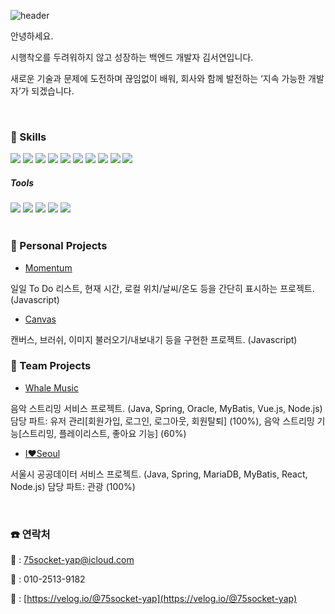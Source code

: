 ![header](https://capsule-render.vercel.app/api?type=Waving&color=auto&height=260&section=header&text=Welcome!&fontSize=70&fontAlignY=32&desc=Seoyeon's%20profile)


안녕하세요.

시행착오를 두려워하지 않고 성장하는 백엔드 개발자 김서연입니다.

새로운 기술과 문제에 도전하며 끊임없이 배워, 회사와 함께 발전하는 ‘지속 가능한 개발자’가 되겠습니다.

</br>

### 💪 Skills

  <div >
    <img src="https://img.shields.io/badge/Java-ED8B00?style=for-the-badge&logo=openjdk&logoColor=white">
    <img src="https://img.shields.io/badge/Spring-6DB33F?style=for-the-badge&logo=spring&logoColor=white">
    <img src="https://img.shields.io/badge/Node.js-43853D?style=for-the-badge&logo=node.js&logoColor=white">
    <img src="https://img.shields.io/badge/Vue.js-35495E?style=for-the-badge&logo=vue.js&logoColor=4FC08D">
    <img src="https://img.shields.io/badge/MySQL-00000F?style=for-the-badge&logo=mysql&logoColor=white">
    <img src="https://img.shields.io/badge/Oracle-F80000?style=for-the-badge&logo=Oracle&logoColor=white">
    <img src="https://img.shields.io/badge/MongoDB-4EA94B?style=for-the-badge&logo=mongodb&logoColor=white">   
    <img src="https://img.shields.io/badge/HTML5-E34F26?style=for-the-badge&logo=html5&logoColor=white">
    <img src="https://img.shields.io/badge/CSS3-1572B6?style=for-the-badge&logo=css3&logoColor=white">
    <img src="https://img.shields.io/badge/JavaScript-F7DF1E?style=for-the-badge&logo=JavaScript&logoColor=white">
  </div>

##### Tools
  <div >
    <img src="https://img.shields.io/badge/IntelliJ_IDEA-000000.svg?style=for-the-badge&logo=intellij-idea&logoColor=white"/>
    <img src="https://img.shields.io/badge/Visual_Studio_Code-0078D4?style=for-the-badge&logo=visual%20studio%20code&logoColor=white">
    <img src="https://img.shields.io/badge/Adobe%20Illustrator-FF9A00?style=for-the-badge&logo=adobe%20illustrator&logoColor=white"/>
    <img src="https://img.shields.io/badge/Adobe%20Photoshop-31A8FF?style=for-the-badge&logo=Adobe%20Photoshop&logoColor=black"/>
    <img src="https://img.shields.io/badge/Figma-F24E1E?style=for-the-badge&logo=figma&logoColor=white"/>
    
  </div>
  
</br>

### 📖 Personal Projects
- [Momentum](https://github.com/oz528/momentum)

일일 To Do 리스트, 현재 시간, 로컬 위치/날씨/온도 등을 간단히 표시하는 프로젝트. (Javascript)

- [Canvas](https://github.com/oz528/canvas)

캔버스, 브러쉬, 이미지 불러오기/내보내기 등을 구현한 프로젝트. (Javascript)

### 👥 Team Projects

- [Whale Music](https://github.com/75socket-yap/WhaleMusic)

음악 스트리밍 서비스 프로젝트. (Java, Spring, Oracle, MyBatis, Vue.js, Node.js)
담당 파트: 유저 관리[회원가입, 로그인, 로그아웃, 회원탈퇴] (100%), 음악 스트리밍 기능[스트리밍, 플레이리스트, 좋아요 기능] (60%)

- [I❤️Seoul](https://github.com/75socket-yap/ILoveSeoul)

서울시 공공데이터 서비스 프로젝트. (Java, Spring, MariaDB, MyBatis, React, Node.js)
담당 파트: 관광 (100%)

</br>

### ☎️ 연락처
📧 : 75socket-yap@icloud.com

📱 : 010-2513-9182

🌱 : [https://velog.io/@75socket-yap](https://velog.io/@75socket-yap)
  

  
  
  
<!--
**oz528/oz528** is a ✨ _special_ ✨ repository because its `README.md` (this file) appears on your GitHub profile.

Here are some ideas to get you started:

- 🔭 I’m currently working on ...
- 🌱 I’m currently learning ...
- 👯 I’m looking to collaborate on ...
- 🤔 I’m looking for help with ...
- 💬 Ask me about ...
- 📫 How to reach me: ...
- 😄 Pronouns: ...
- ⚡ Fun fact: ...
-->

